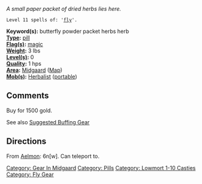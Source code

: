 *A small paper packet of dried herbs lies here.*

`Level 11 spells of: '`[`fly`](Fly "wikilink")`'.`

**Keyword(s):** butterfly powder packet herbs herb  
**[Type](:Category:_Object_Types "wikilink"):**
[pill](:Category:_Pills "wikilink")  
**[Flag(s)](:Category:_Object_Flags "wikilink"):**
[magic](Magic_Flag "wikilink")  
**[Weight](Object_Weight "wikilink"):** 3 lbs  
**[Level(s)](Object_Level "wikilink"):** 0  
**[Quality](Object_Quality "wikilink"):** 1 hps  
**[Area](:Category:_Areas "wikilink"):**
[Midgaard](:Category:_Midgaard "wikilink")
([Map](Midgaard_Map "wikilink"))  
**[Mob(s)](:Category:_Mobs "wikilink"):**
[Herbalist](Herbalist "wikilink") ([portable](Teleport "wikilink"))  

## Comments

Buy for 1500 gold.

See also [Suggested Buffing
Gear](Suggested_Spellcasting_Gear#Suggested_Buffing_Gear "wikilink")

## Directions

From [Aelmon](Aelmon "wikilink"): 6n\[w\]. Can teleport to.

[Category: Gear In Midgaard](Category:_Gear_In_Midgaard "wikilink")
[Category: Pills](Category:_Pills "wikilink") [Category: Lowmort 1-10
Casties](Category:_Lowmort_1-10_Casties "wikilink") [Category: Fly
Gear](Category:_Fly_Gear "wikilink")

